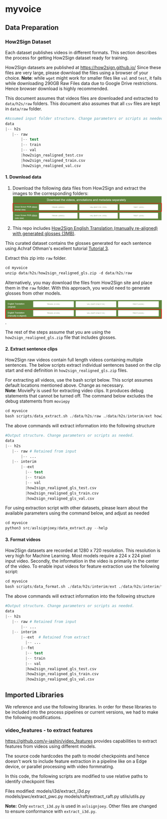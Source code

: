 # myvoice

## Data Preparation

### **How2Sign Dataset**
Each dataset publishes videos in different formats. This section describes the process for getting How2Sign dataset ready for training.  

How2Sign datasets are published at https://how2sign.github.io/ Since these files are very large, please download the files using a browser of your choice. **Note**: while `wget` might work for smaller files like `val` and `test`, it fails while downloading 290GB Raw Files data due to Google Drive restrictions. Hence browser download is highly recommended. 

This document assumes that videos files are downloaded and extracted to `data/h2s/raw` folders. This document also assumes that all `csv` files are kept in `data/raw` folder.  

```s
#Assumed input folder structure. Change parameters or scripts as needed. 
data
|-- h2s
   |-- raw  
       |-- test
       |-- train
       |-- val
       |how2sign_realigned_test.csv
       |how2sign_realigned_train.csv
       |how2sign_realigned_val.csv
```
#### 1. Download data 

1. Download the following data files from How2Sign and extract the images to the corresponding folders:
![How2Sign Download 1](docs/assets/images/how2sign_dwnl_1.png)  

2. This repo includes [How2Sign English Translation (manually re-aligned) with generated glosses (3MB)](data/h2s/how2sign_realigned_gls.zip). 

This curated dataset contains the glosses generated for each sentence using Achraf Othman's excellent tutorial [Tutorial 3](https://achrafothman.net/site/deployment-of-a-statistical-machine-translation-english-american-sign-language/). 

Extract this zip into `raw` folder.  

```s
cd myvoice
unzip data/h2s/how2sign_realigned_gls.zip -d data/h2s/raw
```

Alternatively, you may download the files from How2Sign site and place them in the `raw` folder. With this approach, you would need to generate glosses from other models.
 
![How2Sign Download 2](docs/assets/images/how2sign_dwnl_2.png).


The rest of the steps assume that you are using the `how2sign_realigned_gls.zip` file that includes glosses.

#### 2. Extract sentence clips
How2Sign raw videos contain full length videos containing multiple sentences. The below scripts extract individual sentences based on the clip start and end definition in `how2sign_realigned_gls.zip` files. 

For extracting all videos, use the bash script below. This script assumes default locations mentioned above. Change as necessary.  
**Note**: MoviePy is used for extracting video clips. It produces debug statements that cannot be turned off. The command below excludes the debug statements from `moviepy`  

```s
cd myvoice
bash scripts/data_extract.sh ./data/h2s/raw ./data/h2s/interim/ext how2sign_realigned_ | grep -viE 'join|oviepy'
``` 

The above commands will extract information into the following structure
```s
#Output structure. Change parameters or scripts as needed. 
data
|-- h2s
   |-- raw # Retained from input
       |-- ...
   |-- interim
       |--ext  
         |-- test
         |-- train
         |-- val
         |how2sign_realigned_gls_test.csv
         |how2sign_realigned_gls_train.csv
         |how2sign_realigned_gls_val.csv
```

For using extraction script with other datasets, please learn about the available parameters using the command below, and adjust as needed

```s
cd myvoice
python3 src/aslsignjoey/data_extract.py --help
```

#### 3. Format videos
How2Sign datasets are recorded at 1280 x 720 resolution. This resolution is very high for Machine Learning. Most models require a 224 x 224 pixel input video. Secondly, the information in the video is primarily in the center of the video. To enable input videos for feature extraction use the following script:  

```s
cd myvoice
bash scripts/data_format.sh ./data/h2s/interim/ext ./data/h2s/interim/format how2sign_realigned_gls_
``` 

The above commands will extract information into the following structure
```s
#Output structure. Change parameters or scripts as needed. 
data
|-- h2s
   |-- raw # Retained from input
       |-- ...
   |-- interim
       |--ext  # Retained from extract
         |-- ... 
       |--fmt  
         |-- test
         |-- train
         |-- val
         |how2sign_realigned_gls_test.csv
         |how2sign_realigned_gls_train.csv
         |how2sign_realigned_gls_val.csv
```




## Imported Libraries
We reference and use the following libraries. In order for these libraries to be included into the process pipelines or current versions, we had to make the following modifications.

### video_features - to extract features
https://github.com/v-iashin/video_features provides capabilities to extract features from videos using different models.  

The source code hardcodes the path to model checkpoints and hence doesn't work to include feature extraction in a pipeline like on a Edge device, or parallel processing with video formmating.

In this code, the following scripts are modified to use relative paths to identify checkpoint files

Files modified:
models/i3d/extract_i3d.py  
models/pwc/extract_pwc.py
models/raft/extract_raft.py
utils/utils.py 


**Note:** Only `extract_i3d.py` is used in `aslsignjoey`. Other files are changed to ensure conformance with `extract_i3d.py`.  









